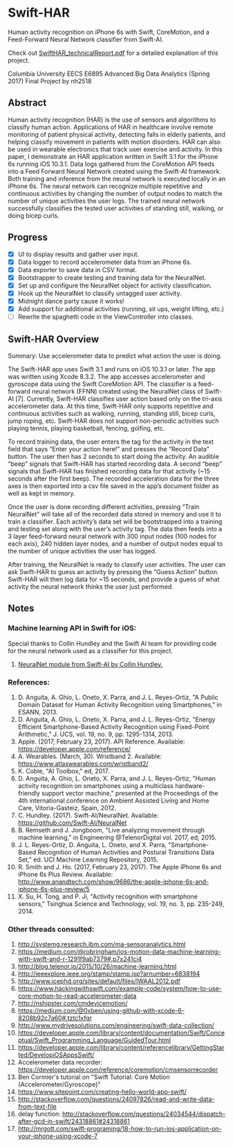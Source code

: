 # Swift-HAR

Human activity recognition on iPhone 6s with Swift, CoreMotion, and a Feed-Forward Neural Network classifier from Swift-AI.

Check out [SwiftHAR_technicalReport.pdf](https://github.com/Aneapiy/Swift-HAR/blob/master/SwiftHAR_technicalReport.pdf) for a detailed explanation of this project.

Columbia University EECS E6895 Advanced Big Data Analytics (Spring 2017) Final Project by nh2518

## Abstract
Human activity recognition (HAR) is the use of sensors and algorithms to classify human action. Applications of HAR in healthcare involve remote monitoring of patient physical activity, detecting falls in elderly patients, and helping classify movement in patients with motion disorders. HAR can also be used in wearable electronics that track user exercise and activity. In this paper, I demonstrate an HAR application written in Swift 3.1 for the iPhone 6s running iOS 10.3.1. Data logs gathered from the CoreMotion API feeds into a Feed Forward Neural Network created using the Swift-AI framework. Both training and inference from the neural network is executed locally in an iPhone 6s. The neural network can recognize multiple repetitive and continuous activities by changing the number of output nodes to match the number of unique activities the user logs. The trained neural network successfully classifies the tested user activities of standing still, walking, or doing bicep curls.

## Progress
- [x] UI to display results and gather user input.
- [x] Data logger to record accelerometer data from an iPhone 6s.
- [x] Data exporter to save data in CSV format.
- [x] Bootstrapper to create testing and training data for the NeuralNet.
- [x] Set up and configure the NeuralNet object for activity classification.
- [x] Hook up the NeuralNet to classify untagged user activity.
- [x] Midnight dance party cause it works!
- [x] Add support for additional activities (running, sit ups, weight lifting, etc.)
- [ ] Rewrite the spaghetti code in the ViewController into classes.

## Swift-HAR Overview
Summary: Use accelerometer data to predict what action the user is doing.

The Swift-HAR app uses Swift 3.1 and runs on iOS 10.3.1 or later. The app was written using Xcode 8.3.2. The app accesses accelerometer and gyroscope data using the Swift CoreMotion API. The classifier is a feed-forward neural network (FFNN) created using the NeuralNet class of Swift-AI [7]. Currently, Swift-HAR classifies user action based only on the tri-axis accelerometer data. At this time, Swift-HAR only supports repetitive and continuous activities such as walking, running, standing still, bicep curls, jump roping, etc. Swift-HAR does not support non-periodic activities such playing tennis, playing basketball, fencing, golfing, etc.

To record training data, the user enters the tag for the activity in the text field that says “Enter your action here!” and presses the “Record Data” button. The user then has 2 seconds to start doing the activity. An audible “beep” signals that Swift-HAR has started recording data. A second “beep” signals that Swift-HAR has finished recording data for that activity (~15 seconds after the first beep). The recorded acceleration data for the three axes is then exported into a csv file saved in the app’s document folder as well as kept in memory.

Once the user is done recording different activities, pressing “Train NeuralNet” will take all of the recorded data stored in memory and use it to train a classifier. Each activity’s data set will be bootstrapped into a training and testing set along with the user’s activity tag. The data then feeds into a 3 layer feed-forward neural network with 300 input nodes (100 nodes for each axis), 240 hidden layer nodes, and a number of output nodes equal to the number of unique activities the user has logged.

After training, the NeuralNet is ready to classify user activities. The user can ask Swift-HAR to guess an activity by pressing the “Guess Action” button. Swift-HAR will then log data for ~15 seconds, and provide a guess of what activity the neural network thinks the user just performed.

## Notes

### Machine learning API in Swift for iOS:
Special thanks to Collin Hundley and the Swift AI team for providing code for the neural network used as a classifier for this project.
1. [NeuralNet module from Swift-AI by Collin Hundley.](https://github.com/Swift-AI/NeuralNet)

### References:
1. D. Anguita, A. Ghio, L. Oneto, X. Parra, and J. L. Reyes-Ortiz, "A Public Domain Dataset for Human Activity Recognition using Smartphones," in ESANN, 2013.
2. D. Anguita, A. Ghio, L. Oneto, X. Parra, and J. L. Reyes-Ortiz, "Energy Efficient Smartphone-Based Activity Recognition using Fixed-Point Arithmetic," J. UCS, vol. 19, no. 9, pp. 1295-1314, 2013.
3. Apple. (2017, February 23, 2017). API Reference. Available: https://developer.apple.com/reference/
4. A. Wearables. (March, 30). Wristband 2. Available: https://www.atlaswearables.com/wristband2/
5. K. Coble, "AI Toolbox," ed, 2017.
6. D. Anguita, A. Ghio, L. Oneto, X. Parra, and J. L. Reyes-Ortiz, "Human activity recognition on smartphones using a multiclass hardware-friendly support vector machine," presented at the Proceedings of the 4th international conference on Ambient Assisted Living and Home Care, Vitoria-Gasteiz, Spain, 2012. 
7. C. Hundley. (2017). Swift-AI/NeuralNet. Available: https://github.com/Swift-AI/NeuralNet
8. B. Remseth and J. Jongboom, "Live analyzing movement through machine learning," in Engineering @TelenorDigital vol. 2017, ed, 2015.
9. J. L. Reyes-Ortiz, D. Anguita, L. Oneto, and X. Parra, "Smartphone-Based Recognition of Human Activities and Postural Transitions Data Set," ed. UCI Machine Learning Repository, 2015.
10. R. Smith and J. Ho. (2017, February 23, 2017). The Apple iPhone 6s and iPhone 6s Plus Review. Available: http://www.anandtech.com/show/9686/the-apple-iphone-6s-and-iphone-6s-plus-review/5
11. X. Su, H. Tong, and P. Ji, "Activity recognition with smartphone sensors," Tsinghua Science and Technology, vol. 19, no. 3, pp. 235-249, 2014.

### Other threads consulted:
1. http://systemg.research.ibm.com/ma-sensoranalytics.html
2. https://medium.com/@robringham/ios-motion-data-machine-learning-with-swift-and-r-1291f9ab7379#.p7x241ci4
3. http://blog.telenor.io/2015/10/26/machine-learning.html
4. http://ieeexplore.ieee.org/stamp/stamp.jsp?arnumber=6838194
5. http://www.icephd.org/sites/default/files/IWAAL2012.pdf
6. https://www.hackingwithswift.com/example-code/system/how-to-use-core-motion-to-read-accelerometer-data
7. http://nshipster.com/cmdevicemotion/
8. https://medium.com/@0xben/using-github-with-xcode-6-8208b92c7a60#.tztc1xfqr
9. http://www.mydrivesolutions.com/engineering/swift-data-collection/
10. https://developer.apple.com/library/content/documentation/Swift/Conceptual/Swift_Programming_Language/GuidedTour.html
11. https://developer.apple.com/library/content/referencelibrary/GettingStarted/DevelopiOSAppsSwift/
12. Accelerometer data recorder: https://developer.apple.com/reference/coremotion/cmsensorrecorder
13. Ben Cormier's tutorial on "Swift Tutorial: Core Motion (Accelerometer/Gyroscope)"
14. https://www.sitepoint.com/creating-hello-world-app-swift/
15. http://stackoverflow.com/questions/24097826/read-and-write-data-from-text-file
16. delay function: http://stackoverflow.com/questions/24034544/dispatch-after-gcd-in-swift/24318861#24318861
17. http://mrgott.com/swift-programing/18-how-to-run-ios-application-on-your-iphone-using-xcode-7
